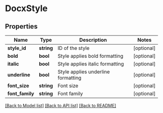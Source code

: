 # DocxStyle

## Properties
Name | Type | Description | Notes
------------ | ------------- | ------------- | -------------
**style_id** | **string** | ID of the style | [optional] 
**bold** | **bool** | Style applies bold formatting | [optional] 
**italic** | **bool** | Style applies italic formatting | [optional] 
**underline** | **bool** | Style applies underline formatting | [optional] 
**font_size** | **string** | Font size | [optional] 
**font_family** | **string** | Font family | [optional] 

[[Back to Model list]](../README.md#documentation-for-models) [[Back to API list]](../README.md#documentation-for-api-endpoints) [[Back to README]](../README.md)


